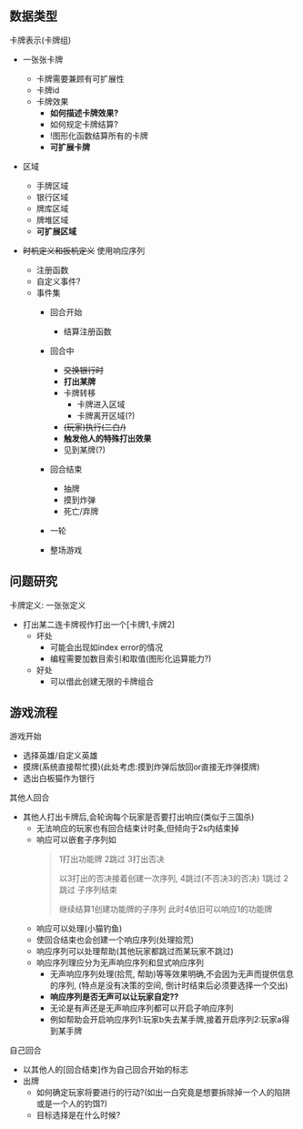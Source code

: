 ## 数据类型

卡牌表示(卡牌组)
- 一张张卡牌
  - 卡牌需要兼顾有可扩展性
  - 卡牌id
  - 卡牌效果
    - **如何描述卡牌效果?**
    - 如何规定卡牌结算?
    - !图形化函数结算所有的卡牌
    - **可扩展卡牌**

- 区域
    - 手牌区域
    - 银行区域
    - 牌库区域
    - 牌堆区域
    - **可扩展区域**


- ~~时机定义和扳机定义~~ 使用响应序列
  - 注册函数
  - 自定义事件?
  - 事件集
    - 回合开始
      - 结算注册函数
    - 回合中
      - ~~交换银行时~~
      - **打出某牌**
      - 卡牌转移
        - 卡牌进入区域
        - 卡牌离开区域(?)
      - ~~(玩家)执行(二白/)~~
      - **触发他人的特殊打出效果**
      - 见到某牌(?)
    - 回合结束
      - 抽牌
      - 摸到炸弹
      - 死亡/弃牌

    - 一轮
    - 整场游戏


## 问题研究

卡牌定义: 一张张定义
- 打出某二连卡牌视作打出一个\[卡牌1,卡牌2\]
  - 坏处
    - 可能会出现如index error的情况
    - 编程需要加数目索引和取值(图形化运算能力?)
  - 好处
    - 可以借此创建无限的卡牌组合

## 游戏流程

游戏开始
- 选择英雄/自定义英雄
- 摸牌(系统直接帮忙摸)(此处考虑:摸到炸弹后放回or直接无炸弹摸牌)
- 选出白板猫作为银行

其他人回合
- 其他人打出卡牌后,会轮询每个玩家是否要打出响应(类似于三国杀)
  - 无法响应的玩家也有回合结束计时条,但倾向于2s内结束掉
  - 响应可以嵌套子序列如
    >1打出功能牌 2跳过 3打出否决 
    >
    >以3打出的否决接着创建一次序列, 4跳过(不否决3的否决) 1跳过 2跳过 子序列结束
    >
    >继续结算1创建功能牌的子序列 此时4依旧可以响应1的功能牌
  - 响应可以处理(小猫钓鱼)
  - 使回合结束也会创建一个响应序列(处理拾荒)
  - 响应序列可以处理帮助(其他玩家都跳过而某玩家不跳过)
  - 响应序列理应分为无声响应序列和显式响应序列
    - 无声响应序列处理(拾荒, 帮助)等等效果明确,不会因为无声而提供信息的序列, (特点是没有决策的空间, 倒计时结束后必须要选择一个交出)
    - **响应序列是否无声可以让玩家自定??**
    - 无论是有声还是无声响应序列都可以开启子响应序列
    - 例如帮助会开启响应序列1:玩家b失去某手牌,接着开启序列2:玩家a得到某手牌

自己回合
- 以其他人的\[回合结束\]作为自己回合开始的标志
- 出牌
  - 如何确定玩家将要进行的行动?(如出一白究竟是想要拆除掉一个人的陷阱或是一个人的钓饵?)
  - 目标选择是在什么时候?